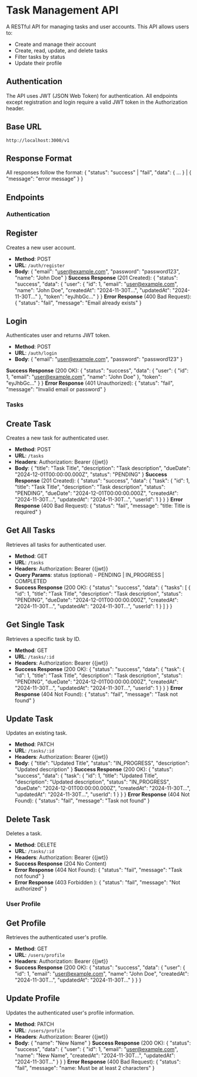 ﻿
# Task Management API

A RESTful API for managing tasks and user accounts. This API allows users to:

-   Create and manage their account
-   Create, read, update, and delete tasks
-   Filter tasks by status
-   Update their profile

## Authentication

The API uses JWT (JSON Web Token) for authentication. All endpoints except registration and login require a valid JWT token in the Authorization header.

## Base URL

`http://localhost:3000/v1`

## Response Format

All responses follow the format:
{
    "status": "success" | "fail",
    "data": { ... } | { "message": "error message" }
}

## Endpoints

### Authentication

## Register

Creates a new user account.

-   **Method**: POST
-   **URL**: `/auth/register`
-   **Body**:
{
    "email": "user@example.com",
    "password": "password123",
    "name": "John Doe"
}
**Success Response** (201 Created):
{
    "status": "success",
    "data": {
        "user": {
            "id": 1,
            "email": "user@example.com",
            "name": "John Doe",
            "createdAt": "2024-11-30T...",
            "updatedAt": "2024-11-30T..."
        },
        "token": "eyJhbGc..."
    }
}
**Error Response** (400 Bad Request):
{
    "status": "fail",
    "message": "Email already exists"
}

## Login

Authenticates user and returns JWT token.

-   **Method**: POST
-   **URL**: `/auth/login`
-   **Body**:
{
    "email": "user@example.com",
    "password": "password123"
}

**Success Response** (200 OK):
{
    "status": "success",
    "data": {
        "user": {
            "id": 1,
            "email": "user@example.com",
            "name": "John Doe"
        },
        "token": "eyJhbGc..."
    }
}
**Error Response** (401 Unauthorized):
{
    "status": "fail",
    "message": "Invalid email or password"
}

### Tasks

## Create Task

Creates a new task for authenticated user.

-   **Method**: POST
-   **URL**: `/tasks`
-   **Headers**: Authorization: Bearer {{jwt}}
-   **Body**:
{
    "title": "Task Title",
    "description": "Task description",
    "dueDate": "2024-12-01T00:00:00.000Z",
    "status": "PENDING"
}
**Success Response** (201 Created):
{
    "status": "success",
    "data": {
        "task": {
            "id": 1,
            "title": "Task Title",
            "description": "Task description",
            "status": "PENDING",
            "dueDate": "2024-12-01T00:00:00.000Z",
            "createdAt": "2024-11-30T...",
            "updatedAt": "2024-11-30T...",
            "userId": 1
        }
    }
}
**Error Response** (400 Bad Request):
{
    "status": "fail",
    "message": "title: Title is required"
}
## Get All Tasks

Retrieves all tasks for authenticated user.

-   **Method**: GET
-   **URL**: `/tasks`
-   **Headers**: Authorization: Bearer {{jwt}}
-   **Query Params**: status (optional) - PENDING | IN_PROGRESS | COMPLETED
-   **Success Response** (200 OK):
{
    "status": "success",
    "data": {
        "tasks": [
            {
                "id": 1,
                "title": "Task Title",
                "description": "Task description",
                "status": "PENDING",
                "dueDate": "2024-12-01T00:00:00.000Z",
                "createdAt": "2024-11-30T...",
                "updatedAt": "2024-11-30T...",
                "userId": 1
            }
        ]
    }
}
## Get Single Task

Retrieves a specific task by ID.

-   **Method**: GET
-   **URL**: `/tasks/:id`
-   **Headers**: Authorization: Bearer {{jwt}}
-   **Success Response** (200 OK):
{
    "status": "success",
    "data": {
        "task": {
            "id": 1,
            "title": "Task Title",
            "description": "Task description",
            "status": "PENDING",
            "dueDate": "2024-12-01T00:00:00.000Z",
            "createdAt": "2024-11-30T...",
            "updatedAt": "2024-11-30T...",
            "userId": 1
        }
    }
}
**Error Response** (404 Not Found):
{
    "status": "fail",
    "message": "Task not found"
}
## Update Task

Updates an existing task.

-   **Method**: PATCH
-   **URL**: `/tasks/:id`
-   **Headers**: Authorization: Bearer {{jwt}}
-   **Body**:
{
    "title": "Updated Title",
    "status": "IN_PROGRESS",
    "description": "Updated description"
}
**Success Response** (200 OK):
{
    "status": "success",
    "data": {
        "task": {
            "id": 1,
            "title": "Updated Title",
            "description": "Updated description",
            "status": "IN_PROGRESS",
            "dueDate": "2024-12-01T00:00:00.000Z",
            "createdAt": "2024-11-30T...",
            "updatedAt": "2024-11-30T...",
            "userId": 1
        }
    }
}
**Error Response** (404 Not Found):
{
    "status": "fail",
    "message": "Task not found"
}
## Delete Task

Deletes a task.

-   **Method**: DELETE
-   **URL**: `/tasks/:id`
-   **Headers**: Authorization: Bearer {{jwt}}
-   **Success Response** (204 No Content)
-   **Error Response** (404 Not Found):
{
    "status": "fail",
    "message": "Task not found"
}
-   **Error Response** (403 Forbidden ):
{ "status": "fail", "message": "Not authorized" }

### User Profile

## Get Profile

Retrieves the authenticated user's profile.

-   **Method**: GET
-   **URL**: `/users/profile`
-   **Headers**: Authorization: Bearer {{jwt}}
-   **Success Response** (200 OK):
{
    "status": "success",
    "data": {
        "user": {
            "id": 1,
            "email": "user@example.com",
            "name": "John Doe",
            "createdAt": "2024-11-30T...",
            "updatedAt": "2024-11-30T..."
        }
    }
}
## Update Profile

Updates the authenticated user's profile information.

-   **Method**: PATCH
-   **URL**: `/users/profile`
-   **Headers**: Authorization: Bearer {{jwt}}
-   **Body**:
{
    "name": "New Name"
}
**Success Response** (200 OK):
{
    "status": "success",
    "data": {
        "user": {
            "id": 1,
            "email": "user@example.com",
            "name": "New Name",
            "createdAt": "2024-11-30T...",
            "updatedAt": "2024-11-30T..."
        }
    }
}
**Error Response** (400 Bad Request):
{
    "status": "fail",
    "message": "name: Must be at least 2 characters"
}






